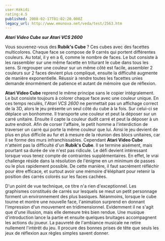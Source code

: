 ```yaml
---
user:Kékidi
rating:4.5
published: 2008-02-17T01:02:20.000Z
legacy_url: http://www.emunova.net/veda/test/2563.htm
---
```

**_Atari Video Cube sur Atari VCS 2600_**  

  

Vous souvenez-vous des **Rubik's Cube** ? Ces cubes avec des facettes multicolores. Chaque face se compose de 9 carrés qui portent différentes couleurs. Au total, il y en a 6, comme le nombre de faces. Le but consiste à les rassembler sur une même facette en triturant le cube dans tous les sens. Si regrouper une couleur sur un même côté est facile, assembler 2 couleurs sur 2 faces devient plus compliqué, ensuite la difficulté augmente de manière exponentielle. Réussir à rendre toutes les facettes unies demande énormément de patience et autant de mémoire que de réflexion.  

  

**Atari Video Cube** reprend le même principe sans le copier intégralement. Le but consiste toujours à colorer chaque face avec une couleur unique. En ces temps reculés, l'_Atari VCS 2600_ ne permettait pas un affichage correct de la 3D, alors le jeu présente un seul côté du cube à la fois. Sur celui-ci se déplace un bonhomme. Il transporte une couleur et peut la déposer sur un carré unitaire. Ensuite il capte la couleur dudit carré et peut la déposer à un autre endroit. Afin de corser l'affaire, le petit homme a l'interdiction de traverser un carré qui porte la même couleur que lui. Ainsi le jeu devient de plus en plus difficile au fur et à mesure de la réunion des blocs unitaires, car il se forme des murs infranchissables. Cependant **Atari Video Cube** n'atteint pas la difficulté d'un **Rubik's Cube**. Il se termine aisément, mais pourtant sa durée de vie n'est pas ridicule. Le défi devient intéressant lorsque vous tenez compte de contraintes supplémentaires. En effet, le vrai challenge réside dans la résolution de l'énigme en un minimum de passes ou le plus rapidement possible. De cette manière, il faut sacrément réfléchir pour être efficace, et surtout avoir une mémoire d'éléphant pour retenir la position des carrés colorés sur les faces cachées.  

  

D'un point de vue technique, ce titre n'a rien d'exceptionnel. Les graphismes constitués de carrés sur lesquels se meut un petit personnage forment un environnement des plus basiques. Néanmoins, lorsque le cube tourne et montre une nouvelle face, l'animation surprend en donnant l'impression d'un mouvement en tridimensionnel. Evidemment il ne s'agit que d'une illusion, mais elle demeure très bien rendue. Une musique d'introduction lance la partie et ensuite quelques bruitages accompagnent les actions du joueur. La pauvreté de l'ambiance musicale ne retire nullement l'intérêt du jeu. Il procure des bonnes prises de tête que seuls les jeux de réflexion aux règles simples savent donner.